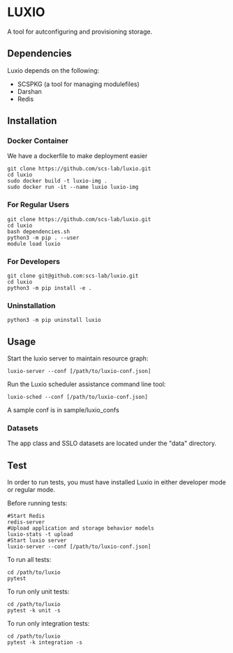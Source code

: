 # LUXIO

A tool for autconfiguring and provisioning storage.

## Dependencies

Luxio depends on the following:
* SCSPKG (a tool for managing modulefiles)
* Darshan
* Redis

## Installation

### Docker Container
We have a dockerfile to make deployment easier
```
git clone https://github.com/scs-lab/luxio.git
cd luxio
sudo docker build -t luxio-img .
sudo docker run -it --name luxio luxio-img
```

### For Regular Users
```{bash}
git clone https://github.com/scs-lab/luxio.git
cd luxio
bash dependencies.sh
python3 -m pip . --user
module load luxio
```

### For Developers

```{bash}
git clone git@github.com:scs-lab/luxio.git
cd luxio
python3 -m pip install -e .
```

### Uninstallation

```{bash}
python3 -m pip uninstall luxio
```

## Usage

Start the luxio server to maintain resource graph:
```{bash}
luxio-server --conf [/path/to/luxio-conf.json]
```

Run the Luxio scheduler assistance command line tool:
```{bash}
luxio-sched --conf [/path/to/luxio-conf.json]
```

A sample conf is in sample/luxio_confs

### Datasets

The app class and SSLO datasets are located under the "data" directory.

## Test

In order to run tests, you must have installed Luxio in either developer mode or regular mode.

Before running tests:
```{bash}
#Start Redis
redis-server
#Upload application and storage behavior models
luxio-stats -t upload
#Start luxio server
luxio-server --conf [/path/to/luxio-conf.json]
```

To run all tests:
```{bash}
cd /path/to/luxio
pytest
```

To run only unit tests:
```{bash}
cd /path/to/luxio
pytest -k unit -s
```

To run only integration tests:
```{bash}
cd /path/to/luxio
pytest -k integration -s
```
